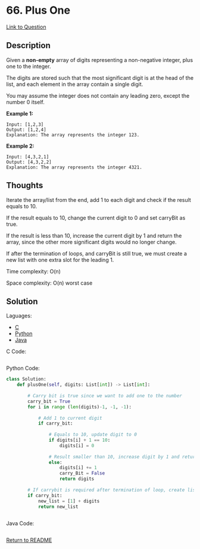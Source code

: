 # 66. Plus One
[Link to Question](https://leetcode.com/problems/plus-one/)

## Description

Given a **non-empty** array of digits representing a non-negative integer, plus one to the integer.

The digits are stored such that the most significant digit is at the head of the list, and each element in the array contain a single digit.

You may assume the integer does not contain any leading zero, except the number 0 itself.

**Example 1:**

```
Input: [1,2,3]
Output: [1,2,4]
Explanation: The array represents the integer 123.
```

**Example 2:**

```
Input: [4,3,2,1]
Output: [4,3,2,2]
Explanation: The array represents the integer 4321.
```

## Thoughts

Iterate the array/list from the end, add 1 to each digit and check if the result equals to 10. 

If the result equals to 10, change the current digit to 0 and set carryBit as true.

If the result is less than 10, increase the current digit by 1 and return the array, since the other more significant digits would no longer change.

If after the termination of loops, and carryBit is still true, we must create a new list with one extra slot for the leading 1.

Time complexity: O(n)

Space complexity: O(n) worst case



## Solution

Laguages:

- [C](#C)
- [Python](#python)
- [Java](#java)

<div id="C"></div>C Code:

```C

```

<div id="python"></div>Python Code:

```python
class Solution:
    def plusOne(self, digits: List[int]) -> List[int]:
        
        # Carry bit is true since we want to add one to the number
        carry_bit = True
        for i in range (len(digits)-1, -1, -1):
            
            # Add 1 to current digit
            if carry_bit:
                
                # Equals to 10, update digit to 0
                if digits[i] + 1 == 10:
                    digits[i] = 0
                    
                # Result smaller than 10, increase digit by 1 and return 
                else:
                    digits[i] += 1
                    carry_Bit = False
                    return digits
                
        # If carrybit is required after termination of loop, create list with leading 1 and copy rest of digits to the new list
        if carry_bit:
            new_list = [1] + digits
            return new_list
        
```

<div id="java"></div>Java Code:

```java

```

[Return to README](./../README.md)
